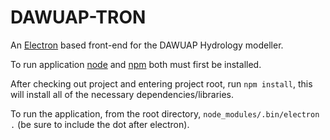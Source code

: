 # DAWUAP-TRON

An [Electron](electron.atom.io) based front-end for the DAWUAP Hydrology
modeller.

To run application [node](https://nodejs.org/en/) and
[npm](https://www.npmjs.com/) both must first be installed.

After checking out project and entering project root, run `npm install`,
this will install all of the necessary dependencies/libraries.

To run the application, from the root directory,
`node_modules/.bin/electron .` (be sure to include the dot after
electron).
